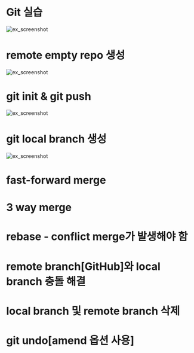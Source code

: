 # Git 실습
![ex_screenshot](./resource/1.png)
# remote empty repo 생성
![ex_screenshot](./resource/2.png)
# git init & git push
![ex_screenshot](./resource/3.png)
# git local branch 생성
![ex_screenshot](./resource/4.png)
# fast-forward merge

# 3 way merge

# rebase - conflict merge가 발생해야 함

# remote branch[GitHub]와 local branch 충돌 해결

# local branch 및 remote branch 삭제

# git undo[amend 옵션 사용]
